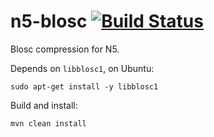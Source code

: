 # n5-blosc [![Build Status](https://travis-ci.com/saalfeldlab/n5-blosc.svg?branch=master)](https://travis-ci.com/saalfeldlab/n5-blosc)
Blosc compression for N5.

Depends on `libblosc1`, on Ubuntu:
```
sudo apt-get install -y libblosc1
```

Build and install:
```
mvn clean install
```
